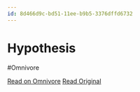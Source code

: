 ```yaml
---
id: 8d466d9c-bd51-11ee-b9b5-3376dffd6732
---
```


# Hypothesis
#Omnivore

[Read on Omnivore](https://omnivore.app/me/hypothesis-18d4c94e8d9)
[Read Original](https://hypothes.is/a/AWN6lr1QEe6mL6ewK9N-NA)


